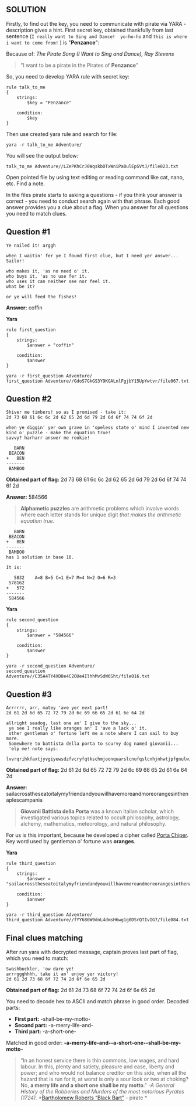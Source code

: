 ## SOLUTION

Firstly, to find out the key, you need to communicate with pirate via YARA - description gives a hint. 
First secret key, obtained thankfully from last sentence (```I really want to Sing and Dance!  yo-ho-ho``` and ```this is where i want to come from!``` ) is "**Penzance**":

Because of:
*The Pirate Song (I Want to Sing and Dance), Ray Stevens*
>"I want to be a pirate in the Pirates of **Penzance**"

So, you need to develop YARA rule with secret key:

```
rule talk_to_me
{
    strings:
        $key = "Penzance"

    condition:
        $key
}
```

Then use created yara rule and search for file:
```
yara -r talk_to_me Adventure/
```

You will see the output below:
```
talk_to_me Adventure//LZePKhCrJ6WqskbOTxWniPa0ulEpSVtJ/file023.txt
```

Open pointed file by using text editing or reading command like cat, nano, etc.
Find a note.

In the files pirate starts to asking a questions - if you think your answer is correct - you need to conduct search again with that phrase.
Each good answer provides you a clue about a flag. When you answer for all questions you need to match clues.

## Question #1

```
Ye nailed it! arggh 

when I waitin' fer ye I found first clue, but I need yer answer... Sailor!

who makes it, 'as no need o' it.
who buys it, 'as no use fer it.
who uses it can neither see nor feel it.
what be it?

or ye will feed the fishes!
```
**Answer:** coffin

**Yara** 
```
rule first_question
{
    strings:
        $answer = "coffin"

    condition:
        $answer
}
```
```
yara -r first_question Adventure/
first_question Adventure//GdoS7GkGS3Y9KGALnlFgjbY15UpYwtvr/file067.txt
```

## Question #2

```
Shiver me timbers! so as I promised - take it: 
2d 73 68 61 6c 6c 2d 62 65 2d 6d 79 2d 6d 6f 74 74 6f 2d

when ye diggin' yer own grave in 'opeless state o' mind I invented new kind o' puzzle - make the equation true! 
savvy? harharr answer me rookie! 

   BARN
 BEACON
+   BEN
-------
 BAMBOO

```
**Obtained part of flag:** 2d 73 68 61 6c 6c 2d 62 65 2d 6d 79 2d 6d 6f 74 74 6f 2d

**Answer:** 584566

>**Alphametic puzzles** are arithmetic problems which involve words where each letter stands for unique digit *that makes the arithmetic equation true*. 

```
   BARN
 BEACON
+   BEN
-------
 BAMBOO
has 1 solution in base 10.

It is:

   5832    A=8 B=5 C=1 E=7 M=4 N=2 O=6 R=3 
 578162
+   572
-------
 584566

```
**Yara** 
```
rule second_question
{
    strings:
        $answer = "584566"

    condition:
        $answer
}
```
```
yara -r second_question Adventure/
second_question Adventure//C35A4TY4XD8e4C2OUe4IlhhMvSdW6Sht/file016.txt
```


## Question #3


```
Arrrrrr, arr, matey 'ave yer next part!
2d 61 2d 6d 65 72 72 79 2d 6c 69 66 65 2d 61 6e 64 2d

allright seadog, last one an' I give to the sky...
 ye see I really like oranges an' I 'ave a lack o' it.
 other gentleman o' fortune left me a note where I can sail to buy more.
 Somewhere to battista della porta to scurvy dog named giovanii... 
 'elp me! note says:

lvvrqrihkfaxtjyvgiyewsdzfvcryfqtkschmjoonquarslcnufqslcnhjnhwtjpfgnulwitrmspvivaoq
```

**Obtained part of flag:** 2d 61 2d 6d 65 72 72 79 2d 6c 69 66 65 2d 61 6e 64 2d

**Answer:** sailacrosstheseatoitalymyfriendandyouwillhavemoreandmoreorangesinthenaplescampania

> **Giovanii Battista della Porta** was a known Italian scholar, which investigated various topics related to  occult philosophy, astrology, alchemy, mathematics, meteorology, and natural philosophy.

For us is this important, because he developed a cipher called [Porta Chiper](http://practicalcryptography.com/ciphers/classical-era/porta/). 
Key word used by gentleman o' fortune was **oranges**.

**Yara** 
```
rule third_question
{
    strings:
        $answer = "sailacrosstheseatoitalymyfriendandyouwillhavemoreandmoreorangesinthenaplescampania"

    condition:
        $answer
}
```
```
yara -r third_question Adventure/
third_question Adventure//fYY686W9dnL4dmsH6wg1g0DSrQTIvIG7/file084.txt
```

## Final clues matching

After run yara with decrypted message, captain proves last part of flag, which you need to match:

```
Swashbuckler, 'ow dare ye!
arrrggghhhh, take it an' enjoy yer victory!
2d 61 2d 73 68 6f 72 74 2d 6f 6e 65 2d
```
**Obtained part of flag:** 2d 61 2d 73 68 6f 72 74 2d 6f 6e 65 2d

You need to decode hex to ASCII and match phrase in good order. 
Decoded parts:
 - **First part:** -shall-be-my-motto-
 - **Second part:** -a-merry-life-and-
 - **Third part:** -a-short-one-

Matched in good order: **-a-merry-life-and--a-short-one--shall-be-my-motto-**

>“In an honest service there is thin commons, low wages, and hard labour. In this, plenty and satiety, pleasure and ease, liberty and power; and who would not balance creditor on this side, when all the hazard that is run for it, at worst is only a sour look or two at choking? No, **a merry life and a short one shall be my motto**.”
>*-A General History of the Robberies and Murders of the most notorious Pyrates (1724).*
>*[Bartholomew Roberts “Black Bart”](https://en.wikipedia.org/wiki/Bartholomew_Roberts) - pirate *
 